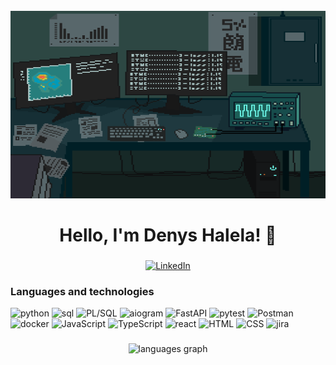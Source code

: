 <br clear="both">

<div align="center">
    <img height="300" width="600" src="assets/Laboratory 研究室.gif">
</div>

###

<h1 align="center">Hello, I'm Denys Halela! 👋 </h1>

###

<div align="center">
  <a href="https://www.linkedin.com/in/denys-halela-748611280/" target="_blank">
    <img src="https://img.shields.io/badge/LinkedIn-484ed5?style=for-the-badge&logo=LinkedIn&logoColor=black" alt="LinkedIn" />
  </a>
</div>

<h3 align="left">Languages and technologies</h3>

<div align="left">
    <img src="https://img.shields.io/badge/python-483c90?style=for-the-badge&logo=python&logoColor=0ced5e" alt="python" />
    <img src="https://img.shields.io/badge/sql-483c90?style=for-the-badge&logo=sql&logoColor=0ced5e" alt="sql" />
    <img src="https://img.shields.io/badge/PL/SQL-483c90?style=for-the-badge&logo=PL/SQL&logoColor=0ced5e" alt="PL/SQL" />
    <img src="https://img.shields.io/badge/aiogram-483c90?style=for-the-badge&logo=aiogram&logoColor=0ced5e" alt="aiogram" />
    <img src="https://img.shields.io/badge/FastAPI-483c90?style=for-the-badge&logo=FastAPI&logoColor=0ced5e" alt="FastAPI" />
    <img src="https://img.shields.io/badge/pytest-483c90?style=for-the-badge&logo=pytest&logoColor=0ced5e" alt="pytest" />
    <img src="https://img.shields.io/badge/Postman-483c90?style=for-the-badge&logo=Postman&logoColor=0ced5e" alt="Postman" />
    <img src="https://img.shields.io/badge/docker-483c90?style=for-the-badge&logo=docker&logoColor=0ced5e" alt="docker" />
    <img src="https://img.shields.io/badge/JavaScript-483c90?style=for-the-badge&logo=JavaScript&logoColor=0ced5e" alt="JavaScript" />
    <img src="https://img.shields.io/badge/TypeScript-483c90?style=for-the-badge&logo=TypeScript&logoColor=0ced5e" alt="TypeScript" />
    <img src="https://img.shields.io/badge/react-483c90?style=for-the-badge&logo=react&logoColor=0ced5e" alt="react" />
    <img src="https://img.shields.io/badge/HTML-483c90?style=for-the-badge&logo=HTML&logoColor=0ced5e" alt="HTML" />
    <img src="https://img.shields.io/badge/CSS-483c90?style=for-the-badge&logo=HTML&logoColor=0ced5e" alt="CSS" />
    <img src="https://img.shields.io/badge/jira-483c90?style=for-the-badge&logo=jira&logoColor=0ced5e" alt="jira" />
</div>

###

<div align="center">
  <img src="https://github-readme-stats.vercel.app/api/top-langs/?username=HalelaDenys&layout=compact&theme=tokyonight&langs_count=5" height="200" alt="languages graph"  />
</div>
